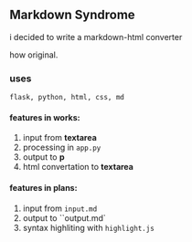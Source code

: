 ## Markdown Syndrome

i decided to write a markdown-html converter

how original.

### uses
``flask, python, html, css, md``

#### features in works:
1. input from __textarea__
2. processing in ``app.py``
3. output to __p__
4. html convertation to __textarea__

#### features in plans:
1. input from ``input.md``
2. output to ``output.md`
3. syntax highliting with ``highlight.js``
